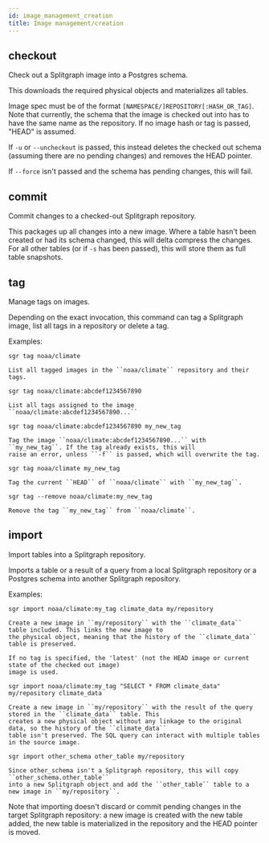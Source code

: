 ```yaml
---
id: image_management_creation
title: Image management/creation
---
```


## checkout
Check out a Splitgraph image into a Postgres schema.

This downloads the required physical objects and materializes all tables.

Image spec must be of the format ``[NAMESPACE/]REPOSITORY[:HASH_OR_TAG]``. Note that currently, the schema that the
image is checked out into has to have the same name as the repository. If no image hash or tag is passed,
"HEAD" is assumed.

If ``-u`` or ``--uncheckout`` is passed, this instead deletes the checked out schema (assuming there are no pending
changes) and removes the HEAD pointer.

If ``--force`` isn't passed and the schema has pending changes, this will fail.

## commit
Commit changes to a checked-out Splitgraph repository.

This packages up all changes into a new image. Where a table hasn't been created or had its schema changed,
this will delta compress the changes. For all other tables (or if ``-s`` has been passed), this will
store them as full table snapshots.

## tag
Manage tags on images.

Depending on the exact invocation, this command can tag a Splitgraph image,
list all tags in a repository or delete a tag.

Examples:

``sgr tag noaa/climate``

    List all tagged images in the ``noaa/climate`` repository and their tags.

``sgr tag noaa/climate:abcdef1234567890``

    List all tags assigned to the image ``noaa/climate:abcdef1234567890...``

``sgr tag noaa/climate:abcdef1234567890 my_new_tag``

    Tag the image ``noaa/climate:abcdef1234567890...`` with ``my_new_tag``. If the tag already exists, this will
    raise an error, unless ``-f`` is passed, which will overwrite the tag.

``sgr tag noaa/climate my_new_tag``

    Tag the current ``HEAD`` of ``noaa/climate`` with ``my_new_tag``.

``sgr tag --remove noaa/climate:my_new_tag``

    Remove the tag ``my_new_tag`` from ``noaa/climate``.

## import
Import tables into a Splitgraph repository.

Imports a table or a result of a query from a local Splitgraph repository or a Postgres schema into another
Splitgraph repository.

Examples:

``sgr import noaa/climate:my_tag climate_data my/repository``

    Create a new image in ``my/repository`` with the ``climate_data`` table included. This links the new image to
    the physical object, meaning that the history of the ``climate_data`` table is preserved.

    If no tag is specified, the 'latest' (not the HEAD image or current state of the checked out image)
    image is used.

``sgr import noaa/climate:my_tag "SELECT * FROM climate_data" my/repository climate_data``

    Create a new image in ``my/repository`` with the result of the query stored in the ``climate_data`` table. This
    creates a new physical object without any linkage to the original data, so the history of the ``climate_data``
    table isn't preserved. The SQL query can interact with multiple tables in the source image.

``sgr import other_schema other_table my/repository``

    Since other_schema isn't a Splitgraph repository, this will copy ``other_schema.other_table``
    into a new Splitgraph object and add the ``other_table`` table to a new image in ``my/repository``.

Note that importing doesn't discard or commit pending changes in the target Splitgraph repository: a new image
is created with the new table added, the new table is materialized in the repository and the HEAD pointer is moved.

